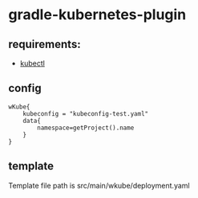 # gradle-kubernetes-plugin
## requirements:
- [kubectl](https://kubernetes.io/docs/tasks/tools/)
## config
```
wKube{
    kubeconfig = "kubeconfig-test.yaml"
    data{
        namespace=getProject().name
    }
}
```
## template
Template file path is src/main/wkube/deployment.yaml